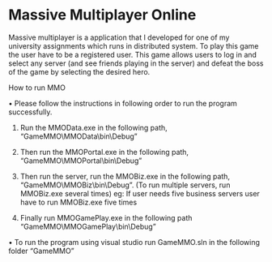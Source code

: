 # Massive Multiplayer Online

Massive multiplayer is a application that I developed for one of my university assignments which runs in distributed system. To play this game the user have to be a registered user. This game allows users to log in and select any server (and see friends playing in the server) and defeat the boss of the game by selecting the desired hero.

How to run MMO

• Please follow the instructions in following order to run the program
successfully.

1. Run the MMOData.exe in the following path,
                        “GameMMO\MMOData\bin\Debug”

2. Then run the MMOPortal.exe in the following path,
                        “GameMMO\MMOPortal\bin\Debug”

3. Then run the server, run the MMOBiz.exe in the following path,
                        “GameMMO\MMOBiz\bin\Debug”. (To run multiple servers, run
MMOBiz.exe several times) eg: If user needs five business servers user have to run MMOBiz.exe five times

4. Finally run MMOGamePlay.exe in the following path “GameMMO\MMOGamePlay\bin\Debug”

• To run the program using visual studio run GameMMO.sln in the following
folder “GameMMO”
